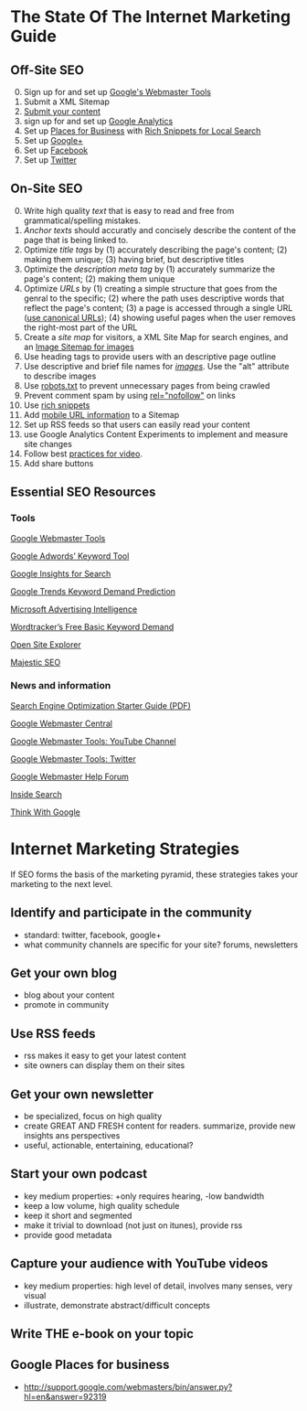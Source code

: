 # The State Of The Internet Marketing Guide

## Off-Site SEO
0. Sign up for and set up [Google's Webmaster Tools](http://www.google.com/webmasters/)
  0. Submit a XML Sitemap
0. [Submit your content](http://www.google.com/submityourcontent/)
0. sign up for and set up [Google Analytics](http://www.google.com/analytics/)
0. Set up [Places for Business](www.google.com/placesforbusiness/) with [Rich Snippets for Local Search](http://maps.google.com/help/maps/richsnippetslocal/)
0. Set up [Google+](http://www.google.com/intl/sv_ALL/+/business/)
0. Set up [Facebook](http://www.facebook.com/pages/create.php)
0. Set up [Twitter](https://twitter.com/)

## On-Site SEO
0. Write high quality *text* that is easy to read and free from grammatical/spelling mistakes.
0. *Anchor texts* should accuratly and concisely describe the content of the page that is being linked to.
0. Optimize *title tags* by (1) accurately describing the page's content; (2) making them unique; (3) having brief, but descriptive titles
0. Optimize the *description meta tag* by (1) accurately summarize the page's content; (2) making them unique
0. Optimize *URLs* by (1) creating a simple structure that goes from the genral to the specific; (2) where the path uses descriptive words that reflect the page's content; (3) a page is accessed through a single URL ([use canonical URLs](http://support.google.com/webmasters/bin/answer.py?hl=en&answer=139394)); (4) showing useful pages when the user removes the right-most part of the URL
0. Create a *site map* for visitors, a XML Site Map for search engines, and an [Image Sitemap for images](http://support.google.com/webmasters/bin/answer.py?hl=en&answer=178636)
0. Use heading tags to provide users with an descriptive page outline
0. Use descriptive and brief file names for [*images*](http://support.google.com/webmasters/bin/answer.py?hl=en&answer=114016). Use the "alt" attribute to describe images
0. Use [robots.txt](http://support.google.com/webmasters/bin/answer.py?hl=en&answer=156449) to prevent unnecessary pages from being crawled
0. Prevent comment spam by using [rel="nofollow"](http://support.google.com/webmasters/bin/answer.py?hl=en&answer=81749) on links
0. Use [rich snippets](http://support.google.com/webmasters/bin/answer.py?hl=en&answer=99170)
0. Add [mobile URL information](http://support.google.com/webmasters/bin/answer.py?hl=en&answer=34648) to a Sitemap
0. Set up RSS feeds so that users can easily read your content
0. use Google Analytics Content Experiments to implement and measure site changes
0. Follow best [practices for video](http://support.google.com/webmasters/bin/answer.py?hl=en&answer=156442).
0. Add share buttons

## Essential SEO Resources

### Tools
[Google Webmaster Tools](http://www.google.com/webmasters/)

[Google Adwords’ Keyword Tool](https://adwords.google.com/select/KeywordToolExternal)

[Google Insights for Search](http://www.google.com/insights/search/)

[Google Trends Keyword Demand Prediction](http://www.google.com/trends)

[Microsoft Advertising Intelligence](http://advertising.microsoft.com/small-business/adcenter-downloads/microsoft-advertising-intelligence)

[Wordtracker’s Free Basic Keyword Demand](https://freekeywords.wordtracker.com/)

[Open Site Explorer](http://www.opensiteexplorer.org/)

[Majestic SEO](http://www.majesticseo.com/)

### News and information
[Search Engine Optimization Starter Guide (PDF)](http://static.googleusercontent.com/external_content/untrusted_dlcp/www.google.com/sv//webmasters/docs/search-engine-optimization-starter-guide.pdf)

[Google Webmaster Central](http://googlewebmastercentral.blogspot.se/)

[Google Webmaster Tools: YouTube Channel](http://www.youtube.com/user/GoogleWebmasterHelp)

[Google Webmaster Tools: Twitter](https://twitter.com/googlewmc)

[Google Webmaster Help Forum](https://productforums.google.com/forum/#!forum/webmasters)

[Inside Search](http://insidesearch.blogspot.se/)

[Think With Google](http://thinkwithgoogle.blogspot.se/)

# Internet Marketing Strategies

If SEO forms the basis of the marketing pyramid, these strategies takes your marketing to the next level.

## Identify and participate in the community
* standard: twitter, facebook, google+
* what community channels are specific for your site? forums, newsletters

## Get your own blog
* blog about your content
* promote in community

## Use RSS feeds
* rss makes it easy to get your latest content
* site owners can display them on their sites

## Get your own newsletter
* be specialized, focus on high quality
* create GREAT AND FRESH content for readers. summarize, provide new insights ans perspectives
* useful, actionable, entertaining, educational?

## Start your own podcast
* key medium properties: +only requires hearing, -low bandwidth
* keep a low volume, high quality schedule
* keep it short and segmented
* make it trivial to download (not just on itunes), provide rss
* provide good metadata

## Capture your audience with YouTube videos
* key medium properties: high level of detail, involves many senses, very visual
* illustrate, demonstrate abstract/difficult concepts

## Write THE e-book on your topic

## Google Places for business
* http://support.google.com/webmasters/bin/answer.py?hl=en&answer=92319

